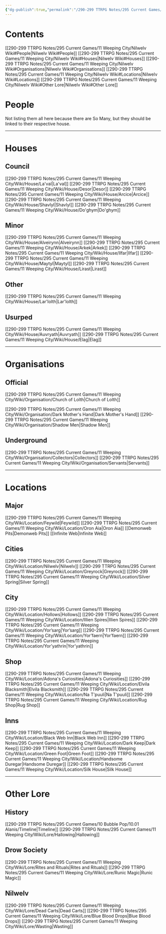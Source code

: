 ```yaml
---
{"dg-publish":true,"permalink":"/290-299 TTRPG Notes/295 Current Games/11 Weeping City/Nilwelv Wiki/"}
---
```



# Contents
[[290-299 TTRPG Notes/295 Current Games/11 Weeping City/Nilwelv Wiki#People\|Nilwelv Wiki#People]]
[[290-299 TTRPG Notes/295 Current Games/11 Weeping City/Nilwelv Wiki#Houses\|Nilwelv Wiki#Houses]]
[[290-299 TTRPG Notes/295 Current Games/11 Weeping City/Nilwelv Wiki#Organisations\|Nilwelv Wiki#Organisations]]
[[290-299 TTRPG Notes/295 Current Games/11 Weeping City/Nilwelv Wiki#Locations\|Nilwelv Wiki#Locations]]
[[290-299 TTRPG Notes/295 Current Games/11 Weeping City/Nilwelv Wiki#Other Lore\|Nilwelv Wiki#Other Lore]]

# People

Not listing them all here because there are So Many, but they should be linked to their respective house.

---

# Houses

## Council

[[290-299 TTRPG Notes/295 Current Games/11 Weeping City/Wiki/House/La'val\|La'val]]
[[290-299 TTRPG Notes/295 Current Games/11 Weeping City/Wiki/House/Desor\|Desor]]
[[290-299 TTRPG Notes/295 Current Games/11 Weeping City/Wiki/House/Arcice\|Arcice]]
[[290-299 TTRPG Notes/295 Current Games/11 Weeping City/Wiki/House/Shavlyl\|Shavlyl]]
[[290-299 TTRPG Notes/295 Current Games/11 Weeping City/Wiki/House/Do'ghym\|Do'ghym]]

## Minor

[[290-299 TTRPG Notes/295 Current Games/11 Weeping City/Wiki/House/Alveirynn\|Alveirynn]]
[[290-299 TTRPG Notes/295 Current Games/11 Weeping City/Wiki/House/Arkek\|Arkek]]
[[290-299 TTRPG Notes/295 Current Games/11 Weeping City/Wiki/House/Ilfar\|Ilfar]]
[[290-299 TTRPG Notes/295 Current Games/11 Weeping City/Wiki/House/Maytyl\|Maytyl]]
[[290-299 TTRPG Notes/295 Current Games/11 Weeping City/Wiki/House/Lirast\|Lirast]]

## Other

[[290-299 TTRPG Notes/295 Current Games/11 Weeping City/Wiki/House/Lar'lolth\|Lar'lolth]]

## Usurped

[[290-299 TTRPG Notes/295 Current Games/11 Weeping City/Wiki/House/Auvryath\|Auvryath]]
[[290-299 TTRPG Notes/295 Current Games/11 Weeping City/Wiki/House/Elag\|Elag]]

---

# Organisations

## Official
[[290-299 TTRPG Notes/295 Current Games/11 Weeping City/Wiki/Organisation/Church of Lolth\|Church of Lolth]]

[[290-299 TTRPG Notes/295 Current Games/11 Weeping City/Wiki/Organisation/Dark Mother's Hand\|Dark Mother's Hand]]
[[290-299 TTRPG Notes/295 Current Games/11 Weeping City/Wiki/Organisation/Shadow Men\|Shadow Men]]

## Underground
[[290-299 TTRPG Notes/295 Current Games/11 Weeping City/Wiki/Organisation/Collectors\|Collectors]]
[[290-299 TTRPG Notes/295 Current Games/11 Weeping City/Wiki/Organisation/Servants\|Servants]]

---

# Locations

## Major
[[290-299 TTRPG Notes/295 Current Games/11 Weeping City/Wiki/Location/Feywild\|Feywild]]
[[290-299 TTRPG Notes/295 Current Games/11 Weeping City/Wiki/Location/Oron Aia\|Oron Aia]]
[[Demonweb Pits\|Demonweb Pits]]
[[Infinite Web\|Infinite Web]]

## Cities
[[290-299 TTRPG Notes/295 Current Games/11 Weeping City/Wiki/Location/Nilwelv\|Nilwelv]]
[[290-299 TTRPG Notes/295 Current Games/11 Weeping City/Wiki/Location/Greyrock\|Greyrock]]
[[290-299 TTRPG Notes/295 Current Games/11 Weeping City/Wiki/Location/Silver Spring\|Silver Spring]]

## City
[[290-299 TTRPG Notes/295 Current Games/11 Weeping City/Wiki/Location/Hollows\|Hollows]]
[[290-299 TTRPG Notes/295 Current Games/11 Weeping City/Wiki/Location/Illien Spires\|Illien Spires]]
[[290-299 TTRPG Notes/295 Current Games/11 Weeping City/Wiki/Location/Yor’sarg\|Yor’sarg]]
[[290-299 TTRPG Notes/295 Current Games/11 Weeping City/Wiki/Location/Yor’faern\|Yor’faern]]
[[290-299 TTRPG Notes/295 Current Games/11 Weeping City/Wiki/Location/Yor’yathrin\|Yor’yathrin]]

## Shop
[[290-299 TTRPG Notes/295 Current Games/11 Weeping City/Wiki/Location/Adona's Curiosities\|Adona's Curiosities]]
[[290-299 TTRPG Notes/295 Current Games/11 Weeping City/Wiki/Location/Elvila Blacksmith\|Elvila Blacksmith]]
[[290-299 TTRPG Notes/295 Current Games/11 Weeping City/Wiki/Location/Na T'puuli\|Na T'puuli]]
[[290-299 TTRPG Notes/295 Current Games/11 Weeping City/Wiki/Location/Rug Shop\|Rug Shop]]

## Inns
[[290-299 TTRPG Notes/295 Current Games/11 Weeping City/Wiki/Location/Black Web Inn\|Black Web Inn]]
[[290-299 TTRPG Notes/295 Current Games/11 Weeping City/Wiki/Location/Dark Keep\|Dark Keep]]
[[290-299 TTRPG Notes/295 Current Games/11 Weeping City/Wiki/Location/Green Foot\|Green Foot]]
[[290-299 TTRPG Notes/295 Current Games/11 Weeping City/Wiki/Location/Handsome Duregar\|Handsome Duregar]]
[[290-299 TTRPG Notes/295 Current Games/11 Weeping City/Wiki/Location/Silk House\|Silk House]]

---

# Other Lore

## History
[[290-299 TTRPG Notes/295 Current Games/10 Bubble Pop/10.01 Alanis/Timeline\|Timeline]]
[[290-299 TTRPG Notes/295 Current Games/11 Weeping City/Wiki/Lore/Hallowing\|Hallowing]]

## Drow Society
[[290-299 TTRPG Notes/295 Current Games/11 Weeping City/Wiki/Lore/Rites and Rituals\|Rites and Rituals]]
[[290-299 TTRPG Notes/295 Current Games/11 Weeping City/Wiki/Lore/Runic Magic\|Runic Magic]]

## Nilwelv
[[290-299 TTRPG Notes/295 Current Games/11 Weeping City/Wiki/Lore/Dead Carts\|Dead Carts]]
[[290-299 TTRPG Notes/295 Current Games/11 Weeping City/Wiki/Lore/Blue Blood Drops\|Blue Blood Drops]]
[[290-299 TTRPG Notes/295 Current Games/11 Weeping City/Wiki/Lore/Wasting\|Wasting]]